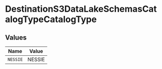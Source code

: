 # DestinationS3DataLakeSchemasCatalogTypeCatalogType


## Values

| Name     | Value    |
| -------- | -------- |
| `NESSIE` | NESSIE   |
